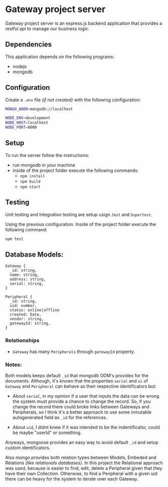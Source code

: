 # Gateway project server

Gateway project server is an express.js backend application that provides a restful api to manage our business logic.

## Dependencies

This application depends on the following programs:

- nodejs
- mongodb

## Configuration

Create a `.env` file <i>(if not created)</i> with the following configuration:

```sh
MONGO_ADDR=mongodb://localhost

NODE_ENV=development
NODE_HOST=localhost
NODE_PORT=8000
```

## Setup

To run the server follow the instructions:

- run mongodb in your machine
- inside of the project folder execute the following commands:
  - `npm install`
  - `npm build`
  - `npm start`

## Testing

Unit testing and Integration testing are setup usign `Jest` and `Supertest`.

Using the previous configuration. Inside of the project folder execute the following command:

```sh
npm test
```

## Database Models:

```
Gateway {
  _id: string,
  name: string,
  address: string,
  serial: string,
}

Peripheral {
  _id: string,
  uid: number,
  status: online|offline
  created: Date,
  vendor: string,
  gatewayId: string,
}
```

### Relationships

- `Gateway` has many `Peripherals` through `gatewayId` property.

### Notes:

Both models keeps default `_id` that mongodb ODM's provides for the documents. Although, it's known that the properties `serial` and `ui` of `Gateway` and `Peripheral` can behave as their respective identificators but:

- About `serial`, in my opinion if a user that inputs the data can be wrong the system must provide a chance to change the record. So, if you change the record there could broke links between Gateways and Peripherals, so I think it's a better approach to use some inmutable autogenerated field as `_id` for the references.

- About `uid`, I didnt knew if it was intended to be the indentificator, could be maybe "userId" or something.

Anyways, mongoose provides an easy way to avoid default `_id` and setup custom identificators.

Also mongo provides both relation types between Models, Embeded and Relations <i>(like relationals databases)</i>. In this project the Relational approach was used, because is easier to find, edit, delete a Peripheral given that they have their own Collection. Otherwise, to find a Peripheral with a given uid there can be heavy for the system to iterate over each Gateway.
